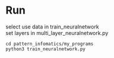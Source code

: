 # Run
select use data in train_neuralnetwork  
set layers in multi_layer_neuralnetwork.py

`cd pattern_infomatics/my_programs`  
`python3 train_neuralnetwork.py`